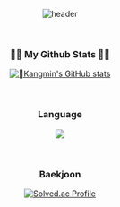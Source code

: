 <div align = center>

![header](https://capsule-render.vercel.app/api?type=wave&color=auto&height=200&section=header&text=Welcome%20Kangmin%20Github&fontSize=30)

  
</div>


&nbsp;
&nbsp;


<div align = center>
  
<h3>👩‍💻 My Github Stats 👩‍💻</h3>

[![Kangmin's GitHub stats](https://github-readme-stats.vercel.app/api?username=KangminNa&hide_title=true&show_icons=true&include_all_commits=true&disable_animations=true&theme=vue)](https://github.com/anuraghazra/github-readme-stats)

</div>
&nbsp;
&nbsp;


<div align = center>

  <h3>Language</h3>
  
  <a href="s">
  <img src="https://github-readme-stats.vercel.app/api/top-langs/?username=KangminNa&exclude_repo=dkssud8150.github.io&layout=compact&theme=tokyonight" />
</a>
</div>

&nbsp;
&nbsp;

<div align = center>

<h3>Baekjoon</h3>

[![Solved.ac Profile](http://mazassumnida.wtf/api/v2/generate_badge?boj=skrkdals4023)](https://solved.ac/skrkdals4023/)
  
</div>



